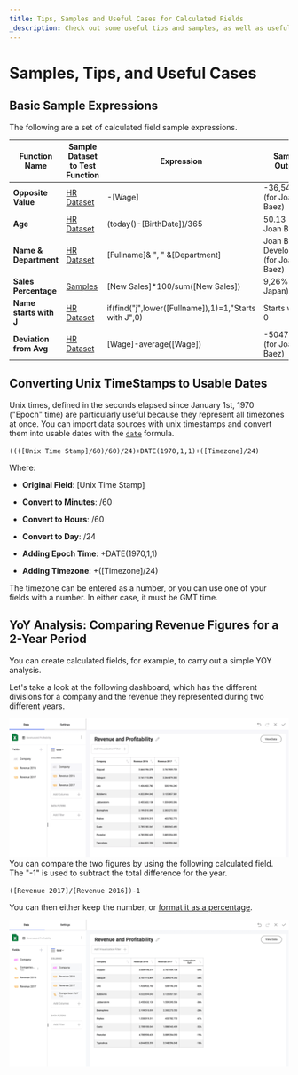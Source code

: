 ```yaml
---
title: Tips, Samples and Useful Cases for Calculated Fields
_description: Check out some useful tips and samples, as well as useful cases you can use in Reveal data visualization.
---
```


# Samples, Tips, and Useful Cases
## Basic Sample Expressions

The following are a set of calculated field sample expressions.


| Function Name              | Sample Dataset to Test Function        | Expression                                                        | Sample Output                          |
| -------------------------- |----------------------------------------| ----------------------------------------------------------------- | -------------------------------------- |
| **Opposite Value**         | [HR Dataset](../../../../static/data/HR%20Dataset_2016.xlsx) | \-[Wage]                                                          | \-36,542.00 (for Joan Baez)            |
| **Age**                    | [HR Dataset](../../../../static/data/HR%20Dataset_2016.xlsx) | (today()-[BirthDate])/365                                         | 50.13 (for Joan Baez)                  |
| **Name & Department**      | [HR Dataset](../../../../static/data/HR%20Dataset_2016.xlsx) | [Fullname]& ", " &[Department]                                    | Joan Baez, Development (for Joan Baez) |
|**Sales Percentage** | [Samples](../../../../static/data/Samples.xlsx)                                       | [New Sales]*100/sum([New Sales]) | 9,26% (for Japan)                    |
| **Name starts with J**     | [HR Dataset](../../../../static/data/HR%20Dataset_2016.xlsx) | if(find("j",lower([Fullname]),1)=1,"Starts with J",0)             | Starts with J, 0                       |
| **Deviation from Avg**     | [HR Dataset](../../../../static/data/HR%20Dataset_2016.xlsx) | [Wage]-average([Wage])                                            | \-50476.71 (for Joan Baez)             |


## Converting Unix TimeStamps to Usable Dates

Unix times, defined in the seconds elapsed since January 1st, 1970
("Epoch" time) are particularly useful because they represent all
timezones at once. You can import data sources with unix timestamps and
convert them into usable dates with the [`date`](date)
formula.

`((([Unix Time Stamp]/60)/60)/24)+DATE(1970,1,1)+([Timezone]/24)`

Where:

  - **Original Field**: [Unix Time Stamp]

  - **Convert to Minutes**: /60

  - **Convert to Hours**: /60

  - **Convert to Day**: /24

  - **Adding Epoch Time**: +DATE(1970,1,1)

  - **Adding Timezone**: +([Timezone]/24)

The timezone can be entered as a number, or you can use one of your
fields with a number. In either case, it must be GMT time.


## YoY Analysis: Comparing Revenue Figures for a 2-Year Period

You can create calculated fields, for example, to carry out a simple YOY
analysis.

Let's take a look at the following dashboard, which has the different
divisions for a company and the revenue they represented during two
different years.

![YoyAnalysisRevenue\_All](images/yoy-analysis-revenue-all.png)
You can compare the two figures by using the following calculated field.
The "-1" is used to subtract the total difference for the year.

`([Revenue 2017]/[Revenue 2016])-1`

You can then either keep the number, or [format it as a percentage](/docs/user/fields/field-settings.md#numeric-fields).

![Comparing Revenue Figures in yoy analysis while using percentage](images/yoy-analysis-percentage-all.png)